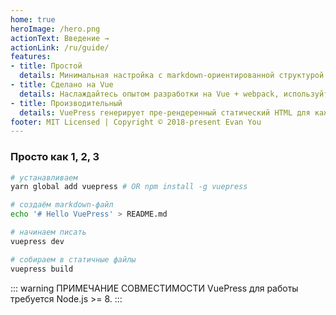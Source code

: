 ```yaml
---
home: true
heroImage: /hero.png
actionText: Введение →
actionLink: /ru/guide/
features:
- title: Простой
  details: Минимальная настройка с markdown-ориентированной структурой проекта позволяет сосредоточиться на написании.
- title: Сделано на Vue
  details: Наслаждайтесь опытом разработки на Vue + webpack, используйте компоненты Vue в markdown, и создавайте собственные темы с Vue.
- title: Производительный
  details: VuePress генерирует пре-рендеренный статический HTML для каждой страницы, и запускается как SPA после загрузки страницы.
footer: MIT Licensed | Copyright © 2018-present Evan You
---
```


### Просто как 1, 2, 3

``` bash
# устанавливаем
yarn global add vuepress # OR npm install -g vuepress

# создаём markdown-файл
echo '# Hello VuePress' > README.md

# начинаем писать
vuepress dev

# собираем в статичные файлы
vuepress build
```

::: warning ПРИМЕЧАНИЕ СОВМЕСТИМОСТИ
VuePress для работы требуется Node.js >= 8.
:::
